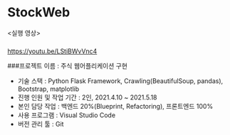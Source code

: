 # StockWeb

<실행 영상>
###
https://youtu.be/LStiBWvVnc4

###프로젝트 이름 : 주식 웹어플리케이션 구현
- 기술 스택 : Python Flask Framework, Crawling(BeautifulSoup, pandas), Bootstrap, matplotlib
- 진행 인원 및 작업 기간 : 2인, 2021.4.10 ~ 2021.5.18
- 본인 담당 작업 : 백엔드 20%(Blueprint, Refactoring), 프론트엔드 100%
- 사용 프로그램 : Visual Studio Code
- 버전 관리 툴 : Git

